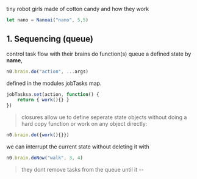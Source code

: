 tiny robot girls made of cotton candy and how they work

```js
let nano = Nanoai("nano", 5,5)
```

## 1. Sequencing (queue)
control task flow with their brains do function(s)
queue a defined state by **name**, 
```js
n0.brain.do("action", ...args) 
```
defined in the modules jobTasks map.
```js
jobTasksa.set(action, function() {
    return { work(){} }
})
```
> closures allow ue to define seperate state objects without doing a hard copy function
or work on any object directly: 
```js
n0.brain.do({work(){}})
```

we can interrupt the current state without deleting it with 
```js
n0.brain.doNow("walk", 3, 4)
```
> they dont remove tasks from the queue until it 
--
